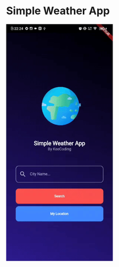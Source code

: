 # Simple Weather App

![](https://github.com/riskiilyas/Simple-Weather-App-Flutter/blob/master/statics/ss.gif)
